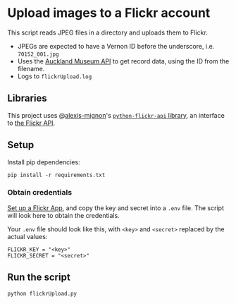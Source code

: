# Upload images to a Flickr account

This script reads JPEG files in a directory and uploads them to Flickr.
 - JPEGs are expected to have a Vernon ID before the underscore, i.e. `70152_001.jpg`
 - Uses the [Auckland Museum API](https://api.aucklandmuseum.com) to get record data, using the ID from the filename.
 - Logs to `flickrUpload.log`

## Libraries 
This project uses @[alexis-mignon](//github.com/alexis-mignon)'s [`python-flickr-api` library](//github.com/alexis-mignon/python-flickr-api), an interface to [the Flickr API](//www.flickr.com/services/developer/api/).

## Setup
Install pip dependencies:
```
pip install -r requirements.txt
```
### Obtain credentials
[Set up a Flickr App](https://www.flickr.com/services/api/keys), and copy the key and secret into a `.env` file. The script will look here to obtain the credentials.

Your `.env` file should look like this, with `<key>` and `<secret>` replaced by the actual values:
```
FLICKR_KEY = "<key>"
FLICKR_SECRET = "<secret>"
```

## Run the script
```
python flickrUpload.py
```

